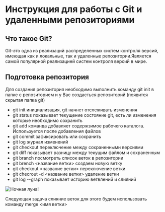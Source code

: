 # Инструкция для работы с Git и удаленными репозиториями 


## Что такое Git?

 Git-это одна из реализаций распределенных систем контроля версий, имеющая как и локальные, так и
 удаленные репозитории.Является самой популярной реализацией систем контроля версий в мире.

## Подготовка репозитория
Для создания репозитория необходимо выполнить команду git init в папке с репозиторием и у Вас создасться 
репозиторий (появится скрытая папка git)
* git init инициализация, git начнет отслеживать изменения
* git status показывает текущение состояние git, есть ли изменения которые необходимо сохранить
* git add команда добавляет содержзимое рабочего каталога. Используется после добавления файлов
* git commit зафиксировать или сохранить
* git log журнал изменений
* git checkout переключение между сохраненными версиями
* git diff показывает разницу между текущим файлом и сохраненным
* git branch посмотреть список веток в репозитории
* git brench <название ветки> создаем новую ветку
* git checkout <название ветки> переключение ветки
* git checrout -d <название ветки> удаление ветки
* git log --graph показывает историю ветвлений и слияний

































![Ночная луна!](Moon.jpeg)





Следующая задача слияние веток для этого будем использовать команду merge <имя ветки>

